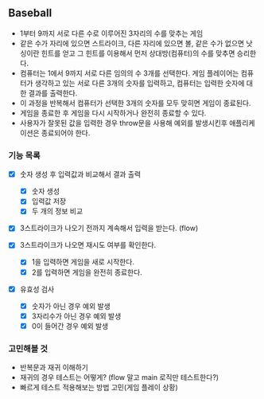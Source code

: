 ## Baseball

- 1부터 9까지 서로 다른 수로 이루어진 3자리의 수를 맞추는 게임
- 같은 수가 자리에 있으면 스트라이크, 다른 자리에 있으면 볼, 같은 수가 없으면 낫싱이란 힌트를 얻고 그 힌트를 이용해서 먼저 상대방(컴퓨터)의 수를 맞추면 승리한다.
- 컴퓨터는 1에서 9까지 서로 다른 임의의 수 3개를 선택한다. 게임 플레이어는 컴퓨터가 생각하고 있는 서로 다른 3개의 숫자를 입력하고, 컴퓨터는 입력한 숫자에 대한 결과를 출력한다.
- 이 과정을 반복해서 컴퓨터가 선택한 3개의 숫자를 모두 맞히면 게임이 종료된다.
- 게임을 종료한 후 게임을 다시 시작하거나 완전히 종료할 수 있다.
- 사용자가 잘못된 값을 입력한 경우 throw문을 사용해 예외를 발생시킨후 애플리케이션은 종료되어야 한다.

### 기능 목록

- [x] 숫자 생성 후 입력값과 비교해서 결과 출력

  - [x] 숫자 생성
  - [x] 입력값 저장
  - [x] 두 개의 정보 비교

- [x] 3스트라이크가 나오기 전까지 계속해서 입력을 받는다. (flow)
- [x] 3스트라이크가 나오면 재시도 여부를 확인한다.

  - [x] 1을 입력하면 게임을 새로 시작한다.
  - [x] 2를 입력하면 게임을 완전히 종료한다.

- [x] 유효성 검사
  - [x] 숫자가 아닌 경우 예외 발생
  - [x] 3자리수가 아닌 경우 예외 발생
  - [x] 0이 들어간 경우 예외 발생

### 고민해볼 것

- 반복문과 재귀 이해하기
- 재귀의 경우 테스트는 어떻게? (flow 말고 main 로직만 테스트한다?)
- 빠르게 테스트 적용해보는 방법 고민(게임 플레이 상황)
